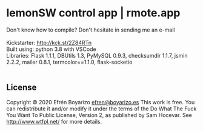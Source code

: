 # lemonSW control app | rmote.app

Don't know how to compile? Don't hesitate in sending me an e-mail<br>
<br>
Kickstarter: http://kck.st/2Z84RTn<br>
Built using: python 3.8 with VSCode<br>
Libraries: Flask 1.1.1, DBUtils 1.3, PyMySQL 0.9.3, checksumdir 1.1.7, jsmin 2.2.2, mailer 0.8.1, termcolor==1.1.0, flask-socketio<br>
<br>
## License
Copyright © 2020 Efrén Boyarizo <efren@boyarizo.es>
This work is free. You can redistribute it and/or modify it under the
terms of the Do What The Fuck You Want To Public License, Version 2,
as published by Sam Hocevar. See http://www.wtfpl.net/ for more details.